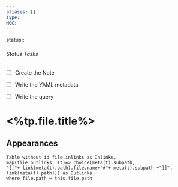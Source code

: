 ```yaml
---
aliases: []
Type: 
MOC:
---
```


status::  

###### Status Tasks
- [ ] Create the Note
- [ ] Write the YAML metadata
- [ ] Write the query


# <%tp.file.title%>



## Appearances

```dataview
Table without id file.inlinks as Inlinks, 
map(file.outlinks, (t)=> choice(meta(t).subpath, 
"[["+ link(meta(t).path).file.name+"#"+ meta(t).subpath +"]]", 
link(meta(t).path))) as Outlinks
where file.path = this.file.path
```




